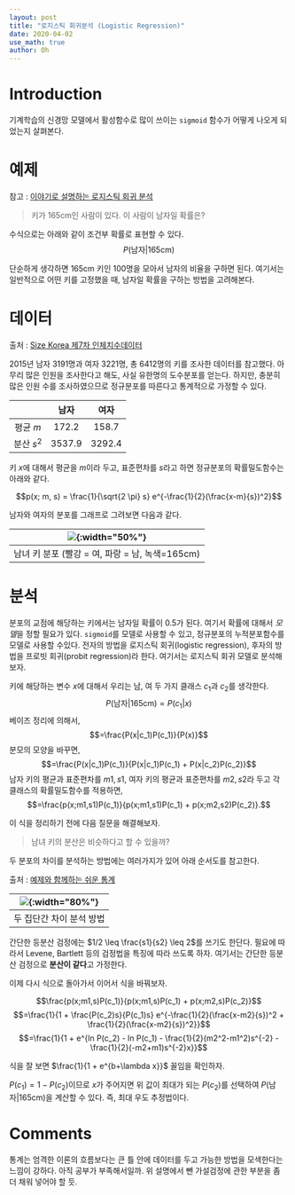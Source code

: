```yaml
---
layout: post
title: "로지스틱 회귀분석 (Logistic Regression)"
date: 2020-04-02
use_math: true
author: Oh
---
```



# Introduction

기계학습의 신경망 모델에서 활성함수로 많이 쓰이는 `sigmoid` 함수가 어떻게 나오게 되었는지 살펴본다.

# 예제 
참고 : [이야기로 설명하는 로지스틱 회귀 분석](https://youtu.be/egeOjGEG1j4)

> 키가 165cm인 사람이 있다. 이 사람이 남자일 확률은?

수식으로는 아래와 같이 조건부 확률로 표현할 수 있다.
$$P(\text{남자} | \text{165cm})$$

단순하게 생각하면 165cm 키인 100명을 모아서 남자의 비율을 구하면 된다.
여기서는 일반적으로 어떤 키를 고정했을 때, 남자일 확률을 구하는 방법을 고려해본다.

# 데이터
출처 : [Size Korea 제7차 인체치수데이터](https://sizekorea.kr/page/data/1_1)

2015년 남자 3191명과 여자 3221명, 총 6412명의 키를 조사한 데이터를 참고했다.
아무리 많은 인원을 조사한다고 해도, 사실 유한명의 도수분포를 얻는다.
하지만, 충분히 많은 인원 수를 조사하였으므로 정규분포를 따른다고 통계적으로 가정할 수 있다.

|            | 남자   | 여자   |
|:----------:|:------:|:------:|
| 평균 $m$   | 172.2  | 158.7  |
| 분산 $s^2$ | 3537.9 | 3292.4 |

키 $x$에 대해서 평균을 $m$이라 두고, 표준편차를 $s$라고 하면 정규분포의 확률밀도함수는 아래와 같다.

$$p(x; m, s) = \frac{1}{\sqrt{2 \pi} s} e^{-\frac{1}{2}(\frac{x-m}{s})^2}$$

남자와 여자의 분포를 그래프로 그려보면 다음과 같다.

|![](https://drive.google.com/uc?id=1L-wtzr8zS2rxUHXv-b0syE5_zqPEpekZ){:width="50%"}|
|:-:|
|남녀 키 분포 (빨강 = 여, 파랑 = 남, 녹색=165cm)|

# 분석

분포의 교점에 해당하는 키에서는 남자일 확률이 0.5가 된다.
여기서 확률에 대해서 *모델*을 정할 필요가 있다.
`sigmoid`를 모델로 사용할 수 있고, 정규분포의 누적분포함수를 모델로 사용할 수있다. 
전자의 방법을 로지스틱 회귀(logistic regression), 후자의 방법을 프로빗 회귀(probit regression)라 한다.
여기서는 로지스틱 회귀 모델로 분석해보자.

키에 해당하는 변수 $x$에 대해서 우리는 남, 여 두 가지 클래스 $c_1$과 $c_2$를 생각한다.
$$P(\text{남자} | \text{165cm}) = P(c_1 | x)$$
베이즈 정리에 의해서,
$$=\frac{P(x|c_1)P(c_1)}{P(x)}$$
분모의 모양을 바꾸면,
$$=\frac{P(x|c_1)P(c_1)}{P(x|c_1)P(c_1) + P(x|c_2)P(c_2)}$$
남자 키의 평균과 표준편차를 $m1, s1$, 여자 키의 평균과 표준편차를 $m2, s2$라 두고 각 클래스의 확률밀도함수를 적용하면,
$$=\frac{p(x;m1,s1)P(c_1)}{p(x;m1,s1)P(c_1) + p(x;m2,s2)P(c_2)}.$$

이 식을 정리하기 전에 다음 질문을 해결해보자.

> 남녀 키의 분산은 비슷하다고 할 수 있을까?

두 분포의 차이를 분석하는 방법에는 여러가지가 있어 아래 순서도를 참고한다.

출처 : [예제와 함께하는 쉬운 통계](http://blog.naver.com/PostView.nhn?blogId=istech7&logNo=50150957927)

|![](https://drive.google.com/uc?id=12UF141kJ8cTVx-HWg_hqi5ZLjN9jD1Oz){:width="80%"}|
|:-:|
|두 집단간 차이 분석 방법|

간단한 등분산 검정에는 $1/2 \leq \frac{s1}{s2} \leq 2$를 쓰기도 한단다.
필요에 따라서 Levene, Bartlett 등의 검정법을 특징에 따라 쓰도록 하자.
여기서는 간단한 등분산 검정으로 **분산이 같다**고 가정한다.

이제 다시 식으로 돌아가서 이어서 식을 바꿔보자.

$$\frac{p(x;m1,s)P(c_1)}{p(x;m1,s)P(c_1) + p(x;m2,s)P(c_2)}$$
$$=\frac{1}{1 + \frac{P(c_2)s}{P(c_1)s} e^{-\frac{1}{2}(\frac{x-m2}{s})^2 + \frac{1}{2}(\frac{x-m2}{s})^2}}$$
$$=\frac{1}{1 + e^{ln P(c_2) - ln P(c_1) - \frac{1}{2}(m2^2-m1^2)s^{-2} - \frac{1}{2}(-m2+m1)s^{-2}x}}$$

식을 잘 보면 $\frac{1}{1 + e^{b+\lambda x}}$ 꼴임을 확인하자.

$P(c_1) = 1-P(c_2)$이므로 $x$가 주어지면 위 값이 최대가 되는 $P(c_2)$를 선택하여 $P(\text{남자} | \text{165cm})$을 계산할 수 있다. 즉, 최대 우도 추정법이다.

# Comments

통계는 엄격한 이론의 흐름보다는 큰 틀 안에 데이터를 두고 가능한 방법을 모색한다는 느낌이 강하다.
아직 공부가 부족해서일까.
위 설명에서 뺀 가설검정에 관한 부분을 좀 더 채워 넣어야 할 듯.
